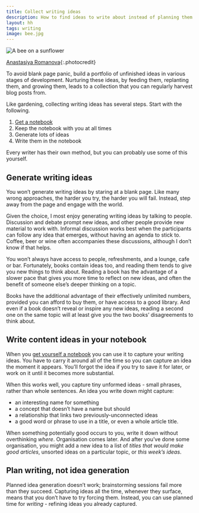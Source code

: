 ```yaml
---
title: Collect writing ideas
description: How to find ideas to write about instead of planning them
layout: hh
tags: writing
image: bee.jpg
---
```


![A bee on a sunflower](bee.jpg)

[Anastasiya Romanova](https://unsplash.com/photos/dkJtQxwhcTg){:.photocredit}

To avoid blank page panic, build a portfolio of unfinished ideas in various stages of development.
Nurturing these ideas, by feeding them, replanting them, and growing them, leads to a collection that you can regularly harvest blog posts from.

Like gardening, collecting writing ideas has several steps.
Start with the following.

1. [Get a notebook](get-notebook)
2. Keep the notebook with you at all times
3. Generate lots of ideas
4. Write them in the notebook

Every writer has their own method, but you can probably use some of this yourself.

## Generate writing ideas

You won’t generate writing ideas by staring at a blank page.
Like many wrong approaches, the harder you try, the harder you will fail.
Instead, step away from the page and engage with the world.

Given the choice, I most enjoy generating writing ideas by talking to people.
Discussion and debate prompt new ideas, and other people provide new material to work with.
Informal discussion works best when the participants can follow any idea that emerges, without having an agenda to stick to.
Coffee, beer or wine often accompanies these discussions, although I don’t know if that helps.

You won’t always have access to people, refreshments, and a lounge, cafe or bar.
Fortunately, books contain ideas too, and reading them tends to give you new things to think about.
Reading a book has the advantage of a slower pace that gives you more time to reflect on new ideas, and often the benefit of someone else’s deeper thinking on a topic.

Books have the additional advantage of their effectively unlimited numbers, provided you can afford to buy them, or have access to a good library.
And even if a book doesn’t reveal or inspire any new ideas, reading a second one on the same topic will at least give you the two books’ disagreements to think about.

## Write content ideas in your notebook

When you [get yourself a notebook](get-notebook) you can use it to capture your writing ideas.
You have to carry it around all of the time so you can capture an idea the moment it appears.
You’ll forgot the idea if you try to save it for later, or work on it until it becomes more substantial.

When this works well, you capture tiny unformed ideas - small phrases, rather than whole sentences.
An idea you write down might capture:

* an interesting name for something
* a concept that doesn’t have a name but should
* a relationship that links two previously-unconnected ideas
* a good word or phrase to use in a title, or even a whole article title.

When something potentially good occurs to you, write it down without overthinking _where_.
Organisation comes later.
And after you’ve done some organisation, you might add a new idea to a list of _titles that would make good articles_, unsorted ideas on a particular topic, or _this week’s ideas_.

## Plan writing, not idea generation

Planned idea generation doesn’t work; brainstorming sessions fail more than they succeed.
Capturing ideas all the time, whenever they surface, means that you don’t have to try forcing them.
Instead, you can use planned time for _writing_ - refining ideas you already captured.
